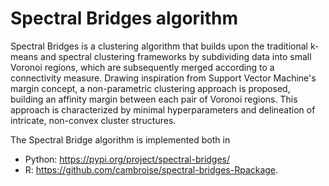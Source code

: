 # Spectral Bridges algorithm

Spectral Bridges is a clustering algorithm that  builds upon the traditional k-means and spectral clustering frameworks by subdividing data into small Voronoi regions, which are subsequently merged according to a connectivity measure. Drawing inspiration from Support Vector Machine's margin concept, a non-parametric clustering approach is proposed, building an affinity margin between each pair of Voronoi regions. This approach is characterized by minimal hyperparameters and delineation of intricate, non-convex cluster structures.


The Spectral Bridge algorithm is implemented both in 
- Python: <https://pypi.org/project/spectral-bridges/>
-  R: <https://github.com/cambroise/spectral-bridges-Rpackage>.
